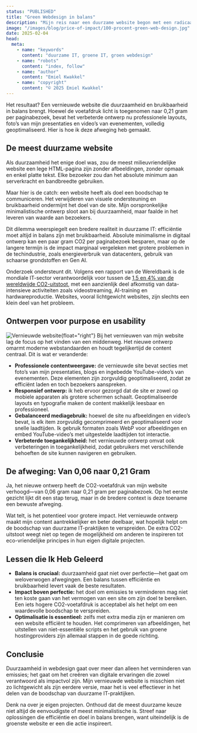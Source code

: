 ```yaml
---
status: "PUBLISHED"
title: "Green Webdesign in balans"
description: "Mijn reis naar een duurzame website begon met een radicaal doel: de CO2-voetafdruk tot een minimum beperken. Dit lukte, waarbij ik de uitstoot van 5 gram terugbracht naar slechts 0,06 gram CO2 per paginabezoek. Tot ik mij realiseerde dat mijn ultraminimalistische site niet representatief was voor echte projecten. Nog belangrijker: bezoekers hebben meer nodig dan alleen platte tekst om zich te verbinden met mijn content en missie."
image: "/images/blog/price-of-impact/100-procent-green-web-design.jpg"
date: 2025-02-04
head:
  meta:
    - name: "keywords"
      content: "duurzame IT, groene IT, groen webdesign"
    - name: "robots"
      content: "index, follow"
    - name: "author"
      content: "Emiel Kwakkel"
    - name: "copyright"
      content: "© 2025 Emiel Kwakkel"
---
```


Het resultaat? Een vernieuwde website die duurzaamheid en bruikbaarheid in balans brengt. Hoewel de voetafdruk licht is toegenomen naar 0,21 gram per paginabezoek, bevat het verbeterde ontwerp nu professionele layouts, foto’s van mijn presentaties en video’s van evenementen, volledig geoptimaliseerd. Hier is hoe ik deze afweging heb gemaakt.

## De meest duurzame website

Als duurzaamheid het enige doel was, zou de meest milieuvriendelijke website een lege HTML-pagina zijn zonder afbeeldingen, zonder opmaak en enkel platte tekst. Elke bezoeker zou dan het absolute minimum aan serverkracht en bandbreedte gebruiken.

Maar hier is de catch: een website heeft als doel een boodschap te communiceren. Het verwijderen van visuele ondersteuning en bruikbaarheid ondermijnt het doel van de site. Mijn oorspronkelijke minimalistische ontwerp sloot aan bij duurzaamheid, maar faalde in het leveren van waarde aan bezoekers.

Dit dilemma weerspiegelt een bredere realiteit in duurzame IT: efficiëntie moet altijd in balans zijn met bruikbaarheid. Absolute minimalisme in digitaal ontwerp kan een paar gram CO2 per paginabezoek besparen, maar op de langere termijn is de impact marginaal vergeleken met grotere problemen in de techindustrie, zoals energieverbruik van datacenters, gebruik van schaarse grondstoffen en Gen AI.

Onderzoek ondersteunt dit. Volgens een rapport van de Wereldbank is de mondiale IT-sector verantwoordelijk voor tussen de [1,5 en 4% van de wereldwijde CO2-uitstoot](https://documents1.worldbank.org/curated/en/099121223165540890/pdf/P17859712a98880541a4b71d57876048abb.pdf), met een aanzienlijk deel afkomstig van data-intensieve activiteiten zoals videostreaming, AI-training en hardwareproductie. Websites, vooral lichtgewicht websites, zijn slechts een klein deel van het probleem.

## Ontwerpen voor purpose en usability

![Vernieuwde website](/images/blog/price-of-impact/updated-website.jpg){float="right"}
Bij het vernieuwen van mijn website lag de focus op het vinden van een middenweg. Het nieuwe ontwerp omarmt moderne webstandaarden en houdt tegelijkertijd de content centraal. Dit is wat er veranderde:

- **Professionele contentweergave:** de vernieuwde site bevat secties met foto’s van mijn presentaties, blogs en ingebedde YouTube-video’s van evenementen. Deze elementen zijn zorgvuldig geoptimaliseerd, zodat ze efficiënt laden en toch bezoekers aanspreken.
- **Responsief ontwerp:** ik heb ervoor gezorgd dat de site er zowel op mobiele apparaten als grotere schermen schaalt. Geoptimaliseerde layouts en typografie maken de content makkelijk leesbaar en professioneel.
- **Gebalanceerd mediagebruik:** hoewel de site nu afbeeldingen en video’s bevat, is elk item zorgvuldig gecomprimeerd en geoptimaliseerd voor snelle laadtijden. Ik gebruik formaten zoals WebP voor afbeeldingen en embed YouTube-video’s met uitgestelde laadtijden tot interactie.
- **Verbeterde toegankelijkheid:** het vernieuwde ontwerp omvat ook verbeteringen in toegankelijkheid, zodat gebruikers met verschillende behoeften de site kunnen navigeren en gebruiken.

## De afweging: Van 0,06 naar 0,21 Gram

Ja, het nieuwe ontwerp heeft de CO2-voetafdruk van mijn website verhoogd—van 0,06 gram naar 0,21 gram per paginabezoek. Op het eerste gezicht lijkt dit een stap terug, maar in de bredere context is deze toename een bewuste afweging.

Wat telt, is het potentieel voor grotere impact. Het vernieuwde ontwerp maakt mijn content aantrekkelijker en beter deelbaar, wat hopelijk helpt om de boodschap van duurzame IT-praktijken te verspreiden. De extra CO2-uitstoot weegt niet op tegen de mogelijkheid om anderen te inspireren tot eco-vriendelijke principes in hun eigen digitale projecten.

## Lessen die Ik Heb Geleerd

- **Balans is cruciaal:** duurzaamheid gaat niet over perfectie—het gaat om weloverwogen afwegingen. Een balans tussen efficiëntie en bruikbaarheid levert vaak de beste resultaten.
- **Impact boven perfectie:** het doel om emissies te verminderen mag niet ten koste gaan van het vermogen van een site om zijn doel te bereiken. Een iets hogere CO2-voetafdruk is acceptabel als het helpt om een waardevolle boodschap te verspreiden.
- **Optimalisatie is essentieel:** zelfs met extra media zijn er manieren om een website efficiënt te houden. Het comprimeren van afbeeldingen, het uitstellen van niet-essentiële scripts en het gebruik van groene hostingproviders zijn allemaal stappen in de goede richting.

## Conclusie

Duurzaamheid in webdesign gaat over meer dan alleen het verminderen van emissies; het gaat om het creëren van digitale ervaringen die zowel verantwoord als impactvol zijn. Mijn vernieuwde website is misschien niet zo lichtgewicht als zijn eerdere versie, maar het is veel effectiever in het delen van de boodschap van duurzame IT-praktijken.

Denk na over je eigen projecten. Onthoud dat de meest duurzame keuze niet altijd de eenvoudigste of meest minimalistische is. Streef naar oplossingen die efficiëntie en doel in balans brengen, want uiteindelijk is de groenste website er een die actie inspireert.

